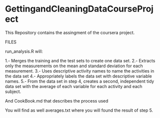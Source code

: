 # GettingandCleaningDataCourseProject

This Repository contains the assingment of the coursera project.

FILES

run_analysis.R will:

1.- Merges the training and the test sets to create one data set.
2.- Extracts only the measurements on the mean and standard deviation for each measurement. 
3.- Uses descriptive activity names to name the activities in the data set
4.- Appropriately labels the data set with descriptive variable names. 
5.- From the data set in step 4, creates a second, independent tidy data set with the average of each variable for each activity and each subject.

And CookBook.md that describes the process used

You will find as well averages.txt where you will found the result of step 5.
